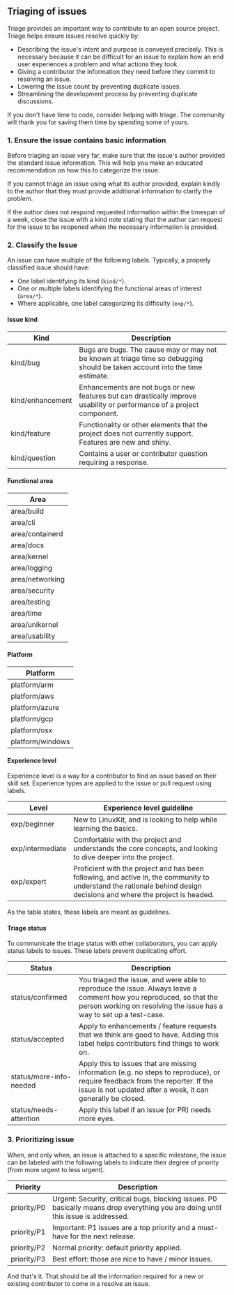 Triaging of issues
------------------

Triage provides an important way to contribute to an open source project.
Triage helps ensure issues resolve quickly by:

- Describing the issue's intent and purpose is conveyed precisely. This is
  necessary because it can be difficult for an issue to explain how an end user
  experiences a problem and what actions they took.
- Giving a contributor the information they need before they commit to
  resolving an issue.
- Lowering the issue count by preventing duplicate issues.
- Streamlining the development process by preventing duplicate discussions.

If you don't have time to code, consider helping with triage. The community
will thank you for saving them time by spending some of yours.

### 1. Ensure the issue contains basic information

Before triaging an issue very far, make sure that the issue's author provided
the standard issue information. This will help you make an educated
recommendation on how this to categorize the issue.

If you cannot triage an issue using what its author provided, explain kindly to
the author that they must provide additional information to clarify the problem.

If the author does not respond requested information within the timespan of a
week, close the issue with a kind note stating that the author can request for
the issue to be reopened when the necessary information is provided.

### 2. Classify the Issue

An issue can have multiple of the following labels. Typically, a properly
classified issue should have:

- One label identifying its kind (`kind/*`).
- One or multiple labels identifying the functional areas of interest (`area/*`).
- Where applicable, one label categorizing its difficulty (`exp/*`).

#### Issue kind

| Kind             | Description                                                                                                                     |
|------------------|---------------------------------------------------------------------------------------------------------------------------------|
| kind/bug         | Bugs are bugs. The cause may or may not be known at triage time so debugging should be taken account into the time estimate.    |
| kind/enhancement | Enhancements are not bugs or new features but can drastically improve usability or performance of a project component.          |
| kind/feature     | Functionality or other elements that the project does not currently support.  Features are new and shiny.                       |
| kind/question    | Contains a user or contributor question requiring a response.                                                                   |

#### Functional area

| Area                      |
|---------------------------|
| area/build                |
| area/cli                  |
| area/containerd           |
| area/docs                 |
| area/kernel               |
| area/logging              |
| area/networking           |
| area/security             |
| area/testing              |
| area/time                 |
| area/unikernel            |
| area/usability            |

#### Platform

| Platform                  |
|---------------------------|
| platform/arm              |
| platform/aws              |
| platform/azure            |
| platform/gcp              |
| platform/osx              |
| platform/windows          |


#### Experience level

Experience level is a way for a contributor to find an issue based on their
skill set.  Experience types are applied to the issue or pull request using
labels.

| Level            | Experience level guideline                                                                                                                                            |
|------------------|-----------------------------------------------------------------------------------------------------------------------------------------------------------------------|
| exp/beginner     | New to LinuxKit, and is looking to help while learning the basics.                                                                                                    |
| exp/intermediate | Comfortable with the project and understands the core concepts, and looking to dive deeper into the project.                                                          |
| exp/expert       | Proficient with the project and has been following, and active in, the community to understand the rationale behind design decisions and where the project is headed. |

As the table states, these labels are meant as guidelines.

#### Triage status

To communicate the triage status with other collaborators, you can apply status
labels to issues. These labels prevent duplicating effort.

| Status                        | Description                                                                                                                                                                 |
|-------------------------------|-----------------------------------------------------------------------------------------------------------------------------------------------------------------------------|
| status/confirmed              | You triaged the issue, and were able to reproduce the issue. Always leave a comment how you reproduced, so that the person working on resolving the issue has a way to set up a test-case.
| status/accepted               | Apply to enhancements / feature requests that we think are good to have. Adding this label helps contributors find things to work on.
| status/more-info-needed       | Apply this to issues that are missing information (e.g. no steps to reproduce), or require feedback from the reporter. If the issue is not updated after a week, it can generally be closed.
| status/needs-attention        | Apply this label if an issue (or PR) needs more eyes.

### 3. Prioritizing issue

When, and only when, an issue is attached to a specific milestone, the issue can be labeled with the
following labels to indicate their degree of priority (from more urgent to less urgent).

| Priority    | Description                                                                                                                       |
|-------------|-----------------------------------------------------------------------------------------------------------------------------------|
| priority/P0 | Urgent: Security, critical bugs, blocking issues. P0 basically means drop everything you are doing until this issue is addressed. |
| priority/P1 | Important: P1 issues are a top priority and a must-have for the next release.                                                     |
| priority/P2 | Normal priority: default priority applied.                                                                                        |
| priority/P3 | Best effort: those are nice to have / minor issues.                                                                               |

And that's it. That should be all the information required for a new or
existing contributor to come in a resolve an issue.
